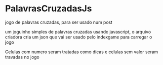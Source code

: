 # PalavrasCruzadasJs
jogo de palavras cruzadas, para ser usado num post 

um joguinho simples de palavras cruzadas usando javascript, o arquivo criadora cria um json que vai ser usado pelo indexgame para carregar o jogo

Celulas com numero seram tratadas como dicas e celulas sem valor seram travadas no jogo 
